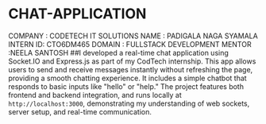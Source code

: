 # CHAT-APPLICATION
COMPANY  : CODETECH IT SOLUTIONS
NAME     :   PADIGALA NAGA SYAMALA
INTERN ID: CTO6DM465
DOMAIN   : FULLSTACK DEVELOPMENT
MENTOR   :NEELA SANTOSH
##I developed a real-time chat application using Socket.IO and Express.js as part of my CodTech internship. This app allows users to send and receive messages instantly without refreshing the page, providing a smooth chatting experience. It includes a simple chatbot that responds to basic inputs like "hello" or "help." The project features both frontend and backend integration, and runs locally at `http://localhost:3000`, demonstrating my understanding of web sockets, server setup, and real-time communication.
##
